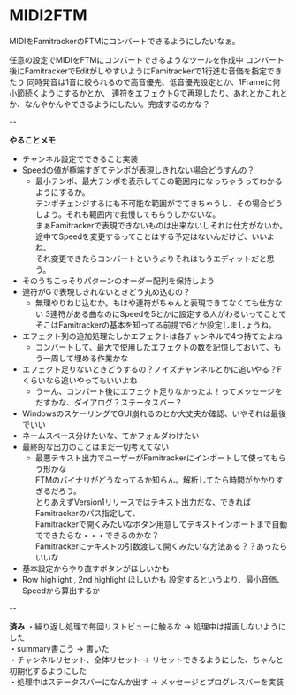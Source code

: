 # MIDI2FTM
MIDIをFamitrackerのFTMにコンバートできるようにしたいなぁ。

任意の設定でMIDIをFTMにコンバートできるようなツールを作成中
コンバート後にFamitrackerでEditがしやすいようにFamitrackerで1行進む音価を指定できたり
同時発音は1音に絞られるので高音優先、低音優先設定とか、1Frameに何小節続くようにするかとか、
連符をエフェクトGで再現したり、あれとかこれとか、なんやかんやできるようにしたい。完成するのかな？

-- 

  
__やることメモ__
* チャンネル設定でできること実装  
* Speedの値が極端すぎてテンポが表現しきれない場合どうすんの？  
  - 最小テンポ、最大テンポを表示してこの範囲内になっちゃうってわかるようにするか。  
    テンポチェンジするにも不可能な範囲がでてきちゃうし、その場合どうしよう。それも範囲内で我慢してもらうしかないな。  
    まぁFamitrackerで表現できないものは出来ないしそれは仕方がないか。  
    途中でSpeedを変更するってことはする予定はないんだけど、いいよね、  
    それ変更できたらコンバートというよりそれはもうエディットだと思う。
* そのうちこっそりパターンのオーダー配列を保持しよう
* 連符がGで表現しきれないときどう丸め込むの？
  - 無理やりねじ込むか。もはや連符がちゃんと表現できてなくても仕方ない
    3連符がある曲なのにSpeedを5とかに設定する人がわるいってことで  
    そこはFamitrackerの基本を知ってる前提で6とか設定しましょうね。
* エフェクト列の追加処理たしかエフェクトは各チャンネルで4つ持てたよね
  - コンバートして、最大で使用したエフェクトの数を記憶しておいて、もう一周して埋める作業かな
* エフェクト足りないときどうするの？ノイズチャンネルとかに追いやる？Fくらいなら追いやってもいいよね  
  - うーん、コンバート後にエフェクト足りなかったよ！ってメッセージをだすかな、ダイアログ？ステータスバー？
* WindowsのスケーリングでGUI崩れるのとか大丈夫か確認、いやそれは最後でいい
* ネームスペース分けたいな、てかフォルダわけたい
* 最終的な出力のことはまだ一切考えてない  
  - 最悪テキスト出力でユーザーがFamitrackerにインポートして使ってもらう形かな  
    FTMのバイナリがどうなってるか知らん。解析してたら時間がかかりすぎるだろう。  
    とりあえずVersion1リリースではテキスト出力だな、できればFamitrackerのパス指定して、  
    Famitrackerで開くみたいなボタン用意してテキストインポートまで自動でできたらな・・・できるのかな？  
    Famitrackerにテキストの引数渡して開くみたいな方法ある？？あったらいいな
* 基本設定からやり直すボタンがほしいかも
* Row highlight , 2nd highlight ほしいかも  設定するというより、最小音価、Speedから算出するか  

--  
  
__済み__
・繰り返し処理で毎回リストビューに触るな → 処理中は描画しないようにした  
・summary書こう → 書いた  
・チャンネルリセット、全体リセット → リセットできるようにした、ちゃんと初期化するようにした  
・処理中はステータスバーになんか出す → メッセージとプログレスバーを実装   

